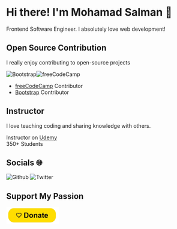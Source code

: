 # Hi there! I'm Mohamad Salman 👋

Frontend Software Engineer. I absolutely love web development!

## Open Source Contribution

I really enjoy contributing to open-source projects

<p><a href="https://github.com/twbs/bootstrap" style="text-decoration: none !important;"><img src="https://getbootstrap.com/docs/5.0/assets/brand/bootstrap-logo.svg" alt="Bootstrap" height="40"></a><a href="https://github.com/freeCodeCamp/freeCodeCamp" style="text-decoration: none !important;"><img src="https://www.npmjs.com/npm-avatar/eyJhbGciOiJIUzI1NiIsInR5cCI6IkpXVCJ9.eyJhdmF0YXJVUkwiOiJodHRwczovL3MuZ3JhdmF0YXIuY29tL2F2YXRhci9mY2RhNDM4NTI2MDg2MjZmZTQ2ZDdmZDQzMTQ1NzY2ZT9zaXplPTQ5NiZkZWZhdWx0PXJldHJvIn0.l-5iyLZMhxA8NPM6apqba6oCeJ4p8f63d6aVep6utAI" alt="freeCodeCamp" height="40"></a>



</p>


- [freeCodeCamp](https://github.com/freeCodeCamp/freeCodeCamp) Contributor
- [Bootstrap](https://github.com/twbs/bootstrap) Contributor

## Instructor
I love teaching coding and sharing knowledge with others.

Instructor on [Udemy](https://www.udemy.com/user/hamude-52/)   
350+ Students

## Socials 🌐

<p><a href="https://github.com/MohamadSalman" target="_blank" style="text-decoration: none !important;"><img alt="Github" src="https://img.shields.io/badge/GitHub-%2312100E.svg?&style=for-the-badge&logo=Github&logoColor=white" /></a> <a href="https://x.com/MohmadSalmanDev" target="_blank" style="text-decoration: none !important;"><img alt="Twitter" src="https://img.shields.io/badge/Twitter-1DA1F2?style=for-the-badge&logo=Twitter&logoColor=white" /></a>



</p>




## Support My Passion
<a href="https://paypal.com/donate/?hosted_button_id=L24ZCZREEDDJ4" style="text-decoration: none !important;">
  <img src="https://github.com/MohamadSalman11/MohamadSalman11/blob/main/donate-button.png?raw=true" alt="Donate with PayPal" style="width: 140px !important; height: 45px !important;">
</a>
